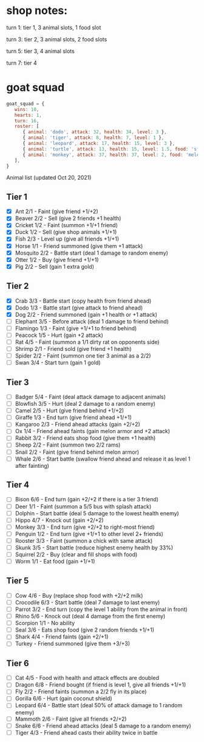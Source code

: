 # shop notes:
turn 1:
tier 1, 3 animal slots, 1 food slot

turn 3:
tier 2, 3 animal slots, 2 food slots

turn 5:
tier 3, 4 animal slots

turn 7:
tier 4


# goat squad
```js
goat_squad = {
   wins: 10,
   hearts: 1,
   turn: 16,
   roster: [
      { animal: 'dodo', attack: 32, health: 34, level: 3 },
      { animal: 'tiger', attack: 8, health: 7, level: 1 },
      { animal: 'leopard', attack: 17, health: 15, level: 3 },
      { animal: 'turtle', attack: 13, health: 15, level: 1.5, food: 'steak' },
      { animal: 'monkey', attack: 37, health: 37, level: 2, food: 'melon' },
   ],
}
```

Animal list (updated Oct 20, 2021)
## Tier 1
- [x] Ant 2/1 - Faint (give friend +1/+2)
- [x] Beaver 2/2 - Sell (give 2 friends +1 health)
- [x] Cricket 1/2 - Faint (summon +1/+1 friend)
- [x] Duck 1/2 - Sell (give shop animals +1/+1)
- [x] Fish 2/3 - Level up (give all friends +1/+1)
- [x] Horse 1/1 - Friend summoned (give them +1 attack)
- [x] Mosquito 2/2 - Battle start (deal 1 damage to random enemy)
- [x] Otter 1/2 - Buy (give friend +1/+1)
- [x] Pig 2/2 - Sell (gain 1 extra gold)

## Tier 2
- [x] Crab 3/3 - Battle start (copy health from friend ahead)
- [x] Dodo 1/3 - Battle start (give attack to friend ahead)
- [x] Dog 2/2 - Friend summoned (gain +1 health or +1 attack)
- [ ] Elephant 3/5 - Before attack (deal 1 damage to friend behind)
- [ ] Flamingo 1/3 - Faint (give +1/+1 to friend behind)
- [ ] Peacock 1/5 - Hurt (gain +2 attack)
- [ ] Rat 4/5 - Faint (summon a 1/1 dirty rat on opponents side)
- [ ] Shrimp 2/1 - Friend sold (give friend +1 health)
- [ ] Spider 2/2 - Faint (summon one tier 3 animal as a 2/2)
- [ ] Swan 3/4 - Start turn (gain 1 gold)

## Tier 3
- [ ] Badger 5/4 - Faint (deal attack damage to adjacent animals)
- [ ] Blowfish 3/5 - Hurt (deal 2 damage to a random enemy)
- [ ] Camel 2/5 - Hurt (give friend behind +1/+2)
- [ ] Giraffe 1/3 - End turn (give friend ahead +1/+1)
- [ ] Kangaroo 2/3 - Friend ahead attacks (gain +2/+2)
- [ ] Ox 1/4 - Friend ahead faints (gain melon armor and +2 attack)
- [ ] Rabbit 3/2 - Friend eats shop food (give them +1 health)
- [ ] Sheep 2/2 - Faint (summon two 2/2 rams)
- [ ] Snail 2/2 - Faint (give friend behind melon armor)
- [ ] Whale 2/6 - Start battle (swallow friend ahead and release it as level 1 after fainting)

## Tier 4
- [ ] Bison 6/6 - End turn (gain +2/+2 if there is a tier 3 friend)
- [ ] Deer 1/1 - Faint (summon a 5/5 bus with splash attack)
- [ ] Dolphin - Start battle (deal 5 damage to the lowest health enemy)
- [ ] Hippo 4/7 - Knock out (gain +2/+2)
- [ ] Monkey 3/3 - End turn (give +2/+2 to right-most friend)
- [ ] Penguin 1/2 - End turn (give +1/+1 to other level 2+ friends)
- [ ] Rooster 3/3 - Faint (summon a chick with same attack)
- [ ] Skunk 3/5 - Start battle (reduce highest enemy health by 33%)
- [ ] Squirrel 2/2 - Buy (clear and fill shops with food)
- [ ] Worm 1/1 - Eat food (gain +1/+1)

## Tier 5
- [ ] Cow 4/6 - Buy (replace shop food with +2/+2 milk)
- [ ] Crocodile 6/3 - Start battle (deal 7 damage to last enemy)
- [ ] Parrot 3/2 - End turn (copy the level 1 ability from the animal in front)
- [ ] Rhino 5/6 - Knock out (deal 4 damage from the first enemy)
- [ ] Scorpion 1/1 - No ability
- [ ] Seal 3/6 - Eats shop food (give 2 random friends +1/+1)
- [ ] Shark 4/4 - Friend faints (gain +2/+1)
- [ ] Turkey - Friend summoned (give them +3/+3)

## Tier 6
- [ ] Cat 4/5 - Food with health and attack effects are doubled
- [ ] Dragon 6/8 - Friend bought (if friend is level 1, give all friends +1/+1)
- [ ] Fly 2/2 - Friend faints (summon a 2/2 fly in its place)
- [ ] Gorilla 6/6 - Hurt (gain coconut shield)
- [ ] Leopard 6/4 - Battle start (deal 50% of attack damage to 1 random enemy)
- [ ] Mammoth 2/6 - Faint (give all friends +2/+2)
- [ ] Snake 6/6 - Friend ahead attacks (deal 5 damage to a random enemy)
- [ ] Tiger 4/3 - Friend ahead casts their ability twice in battle
